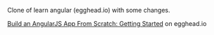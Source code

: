 Clone of learn angular (egghead.io) with some changes.

[Build an AngularJS App From Scratch: Getting Started](https://egghead.io/series/angularjs-app-from-scratch-getting-started) on egghead.io

